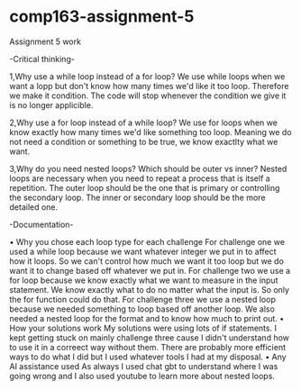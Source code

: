 # comp163-assignment-5
Assignment 5 work

-Critical thinking-

1,Why use a while loop instead of a for loop?
We use while loops when we want a lopp but don't know how many times we'd like it too loop. Therefore we make it condition. The code will stop whenever the condition we give it is no longer applicible.

2,Why use a for loop instead of a while loop?
We use for loops when we know exactly how many times we'd like something too loop. Meaning we do not need a condition or something to be true, we know exactlty what we want.

3,Why do you need nested loops? Which should be outer vs inner?
Nested loops are necessary when you need to repeat a process that is itself a repetition. The outer loop should be the one that is primary or controlling the secondary loop. The inner or secondary loop should be the more detailed one.

-Documentation-

•	Why you chose each loop type for each challenge
For challenge one we used a while loop because we want whatever integer we put in to affect how it loops. So we can't control how much we want it too loop but we do want it to change based off whatever we put in.
For challenge two we use a for loop because we know exactly what we want to measure in the input statement. We know exactly what to do no matter what the input is. So only the for function could do that.
For challenge three we use a nested loop because we needed something to loop based off another loop. We also needed a nested loop for the format and to know how much to print out.
•	How your solutions work
My solutions were using lots of if statements. I kept getting stuck on mainly challenge three cause I didn't understand how to use it in a correect way without them. There are probably more efficient ways to do what I did but I used whatever tools I had at my disposal.
•	Any AI assistance used
As always I used chat gbt to understand where I was going wrong and I also used youtube to learn more about nested loops.

